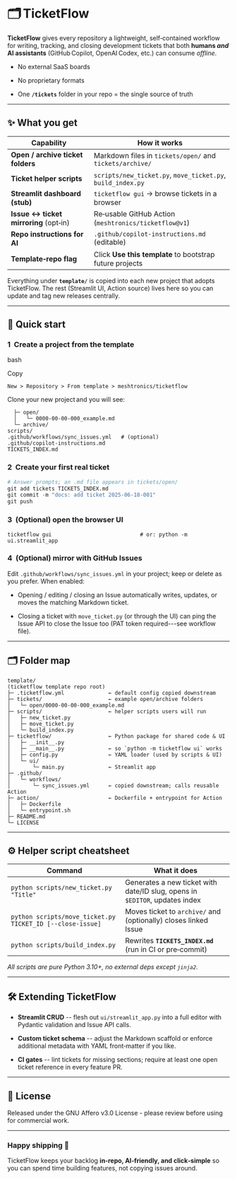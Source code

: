 <!--
README.md  —  TicketFlow
-------------------------------------------------------------------------------
Starter, AI‑friendly ticketing & backlog system you can drop into any project
via “Use this template” on GitHub.
-->

🗂️ TicketFlow
==============

**TicketFlow** gives every repository a lightweight, self‑contained workflow for writing, tracking, and closing development tickets that both **humans *and* AI assistants** (GitHub Copilot, OpenAI Codex, etc.) can consume *offline*.

-   No external SaaS boards

-   No proprietary formats

-   One **`/tickets`** folder in your repo = the single source of truth

* * * * *

✨ What you get
--------------

| Capability | How it works |
| --- | --- |
| **Open / archive ticket folders** | Markdown files in `tickets/open/` and `tickets/archive/` |
| **Ticket helper scripts** | `scripts/new_ticket.py`, `move_ticket.py`, `build_index.py` |
| **Streamlit dashboard (stub)** | `ticketflow gui` → browse tickets in a browser |
| **Issue ↔ ticket mirroring** (opt‑in) | Re‑usable GitHub Action (`meshtronics/ticketflow@v1`) |
| **Repo instructions for AI** | `.github/copilot-instructions.md` (editable) |
| **Template‑repo flag** | Click **Use this template** to bootstrap future projects |

Everything under **`template/`** is copied into each new project that adopts TicketFlow. The rest (Streamlit UI, Action source) lives here so you can update and tag new releases centrally.

* * * * *

🚀 Quick start
--------------

### 1  Create a project from the template

bash

Copy

```# GitHub UI
New > Repository > From template > meshtronics/ticketflow
```

Clone your new project and you will see:

```tickets/
  ├─ open/
  │   └─ 0000-00-00-000_example.md
  └─ archive/
scripts/
.github/workflows/sync_issues.yml   # (optional)
.github/copilot-instructions.md
TICKETS_INDEX.md
```

### 2  Create your first real ticket

```python scripts/new_ticket.py "Implement profile engine"
# Answer prompts; an .md file appears in tickets/open/
git add tickets TICKETS_INDEX.md
git commit -m "docs: add ticket 2025‑06‑18‑001"
git push
```

### 3  (Optional) open the browser UI

```pip install streamlit pydantic            # once per machine
ticketflow gui                            # or: python -m ui.streamlit_app
```

### 4  (Optional) mirror with GitHub Issues

Edit `.github/workflows/sync_issues.yml` in your project; keep or delete as you prefer. When enabled:

-   Opening / editing / closing an Issue automatically writes, updates, or moves the matching Markdown ticket.

-   Closing a ticket with `move_ticket.py` (or through the UI) can ping the Issue API to close the Issue too (PAT token required---see workflow file).

* * * * *

🗂️ Folder map
--------------

```
template/
(ticketflow template repo root)
├─ .ticketflow.yml              ← default config copied downstream
├─ tickets/                     ← example open/archive folders
│   └─ open/0000-00-00-000_example.md
├─ scripts/                     ← helper scripts users will run
│   ├─ new_ticket.py
│   ├─ move_ticket.py
│   └─ build_index.py
├─ ticketflow/                  ← Python package for shared code & UI
│   ├─ __init__.py
│   ├─ __main__.py              ← so `python -m ticketflow ui` works
│   ├─ config.py                ← YAML loader (used by scripts & UI)
│   └─ ui/
│       └─ main.py              ← Streamlit app
├─ .github/
│   └─ workflows/
│       └─ sync_issues.yml      ← copied downstream; calls reusable Action
├─ action/                      ← Dockerfile + entrypoint for Action
│   ├─ Dockerfile
│   └─ entrypoint.sh
├─ README.md
└─ LICENSE

 ```

* * * * *

⚙️ Helper script cheatsheet
---------------------------

| Command | What it does |
| --- | --- |
| `python scripts/new_ticket.py "Title"` | Generates a new ticket with date/ID slug, opens in `$EDITOR`, updates index |
| `python scripts/move_ticket.py TICKET_ID [--close-issue]` | Moves ticket to `archive/` and (optionally) closes linked Issue |
| `python scripts/build_index.py` | Rewrites **`TICKETS_INDEX.md`** (run in CI or pre‑commit) |

*All scripts are pure Python 3.10+, no external deps except `jinja2`.*

* * * * *

🛠️ Extending TicketFlow
------------------------

-   **Streamlit CRUD** -- flesh out `ui/streamlit_app.py` into a full editor with Pydantic validation and Issue API calls.

-   **Custom ticket schema** -- adjust the Markdown scaffold or enforce additional metadata with YAML front‑matter if you like.

-   **CI gates** -- lint tickets for missing sections; require at least one open ticket reference in every feature PR.

* * * * *

📄 License
----------

Released under the GNU Affero v3.0 License - please review before using for commercial work.

* * * * *

### Happy shipping 🚢

TicketFlow keeps your backlog **in‑repo, AI‑friendly, and click‑simple** so you can spend time building features, not copying issues around.
